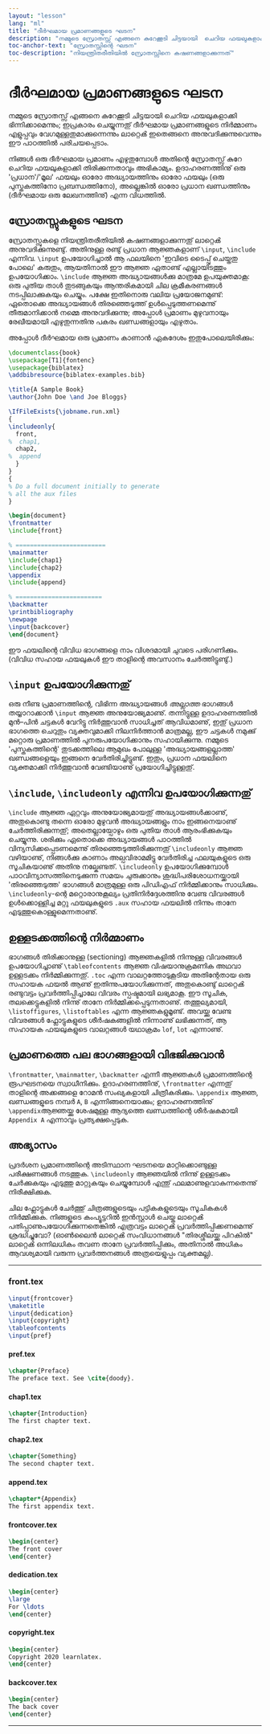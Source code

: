 ```yaml
---
layout: "lesson"
lang: "ml"
title: "ദീര്‍ഘമായ പ്രമാണങ്ങളുടെ ഘടന"
description: "നമ്മുടെ സ്രോതസ്സ് എങ്ങനെ കുറേക്കൂടി ചിട്ടയായി  ചെറിയ ഫയലുകളാക്കി ഭിന്നിക്കാമെന്നും; ഇപ്രകാരം ചെയ്യുന്നതു് ദീര്‍ഘമായ പ്രമാണങ്ങളുടെ നിര്‍മ്മാണം എളുപ്പവും വേഗമുള്ളതുമാക്കുന്നെന്നും ലാറ്റെൿ ഇതെങ്ങനെ അനുവദിക്കുന്നുവെന്നും ഈ പാഠത്തിൽ പരിചയപ്പെടാം. "
toc-anchor-text: "സ്രോതസ്സിന്റെ ഘടന"
toc-description: "നിയന്ത്രിതരീതിയിൽ സ്രോതസ്സിനെ കഷണങ്ങളാക്കുന്നത്"
---
```


# ദീര്‍ഘമായ പ്രമാണങ്ങളുടെ ഘടന

<script>
runlatex.preincludes = {
 "pre0": {
    "pre1": "front.tex",
    "pre2": "pref.tex",
    "pre3": "chap1.tex",
    "pre4": "chap2.tex",
    "pre5": "append.tex",
    "pre6": "frontcover.tex",
    "pre7": "dedication.tex",
    "pre8": "copyright.tex",
    "pre9": "backcover.tex",
   }
}
</script>

<span
  class="summary">നമ്മുടെ സ്രോതസ്സ് എങ്ങനെ കുറേക്കൂടി ചിട്ടയായി  ചെറിയ ഫയലുകളാക്കി ഭിന്നിക്കാമെന്നും; ഇപ്രകാരം ചെയ്യുന്നതു് ദീര്‍ഘമായ പ്രമാണങ്ങളുടെ നിര്‍മ്മാണം എളുപ്പവും വേഗമുള്ളതുമാക്കുന്നെന്നും ലാറ്റെൿ ഇതെങ്ങനെ അനുവദിക്കുന്നുവെന്നും ഈ പാഠത്തിൽ പരിചയപ്പെടാം. </span>

നിങ്ങൾ ഒരു ദീര്‍ഘമായ പ്രമാണം എഴുതുമ്പോൾ അതിന്റെ സ്രോതസ്സ് കുറേ ചെറിയ ഫയലുകളാക്കി തിരിക്കുന്നതാവും അഭികാമ്യം.
ഉദാഹരണത്തിനു് ഒരു 'പ്രധാന'/'മൂല' ഫയലും ഓരോ അദ്ധ്യായത്തിനും ഓരോ ഫയലും (ഒരു പുസ്തകത്തിനോ പ്രബന്ധത്തിനോ),
അല്ലെങ്കിൽ ഓരോ പ്രധാന ഖണ്ഡത്തിനും (ദീര്‍ഘമായ ഒരു ലേഖനത്തിനു്) എന്ന വിധത്തിൽ.


## സ്രോതസ്സുകളുടെ ഘടന

സ്രോതസ്സുകളെ നിയന്ത്രിതരീതിയിൽ കഷണങ്ങളാക്കുന്നതു് ലാറ്റെൿ അനുവദിക്കുന്നുണ്ടു്. അതിനുള്ള രണ്ടു് പ്രധാന ആജ്ഞകളാണ്
`\input`, `\include` എന്നിവ. `\input` ഉപയോഗിച്ചാൽ ആ ഫലയിനെ 'ഇവിടെ ടൈപ്പു് ചെയ്തതു പോലെ' കരുതും,
ആയതിനാൽ ഈ ആജ്ഞ ഏതാണ്ട് എല്ലായിടത്തും ഉപയോഗിക്കാം. `\include` ആജ്ഞ അദ്ധ്യായങ്ങള്‍ക്കു മാത്രമേ ഉപയുക്തമാകൂ:
ഒരു പുതിയ താൾ തുടങ്ങുകയും ആന്തരികമായി ചില ക്രമീകരണങ്ങൾ നടപ്പിലാക്കുകയും ചെയ്യും. പക്ഷേ ഇതിനൊരു വലിയ പ്രയോജനമുണ്ട്:
ഏതൊക്കെ അദ്ധ്യായങ്ങൾ തിരഞ്ഞെടുത്ത് ഉള്‍പ്പെടുത്തണമെന്നു് തീരുമാനിക്കാൻ നമ്മെ അനുവദിക്കുന്നു; അപ്പോൾ പ്രമാണം മുഴുവനായും
രേഖീയമായി എഴുതുന്നതിനു പകരം ഖണ്ഡങ്ങളായും എഴുതാം.

അപ്പോൾ ദീര്‍ഘമായ ഒരു പ്രമാണം കാണാൻ ഏകദേശം ഇതുപോലെയിരിക്കും:

<!-- pre0 {% raw %} -->
```latex
\documentclass{book}
\usepackage[T1]{fontenc}
\usepackage{biblatex}
\addbibresource{biblatex-examples.bib}

\title{A Sample Book}
\author{John Doe \and Joe Bloggs}

\IfFileExists{\jobname.run.xml}
{
\includeonly{
  front,
%  chap1,
  chap2,
%  append
  }
}
{
% Do a full document initially to generate
% all the aux files
}

\begin{document}
\frontmatter
\include{front}

% =========================
\mainmatter
\include{chap1}
\include{chap2}
\appendix
\include{append}

% ========================
\backmatter
\printbibliography
\newpage
\input{backcover}
\end{document}
```
<!-- {% endraw %} -->

ഈ ഫയലിന്റെ വിവിധ ഭാഗങ്ങളെ നാം വിശദമായി ചുവടെ പരിഗണിക്കും. (വിവിധ സഹായ ഫയലുകൾ ഈ താളിന്റെ അവസാനം
ചേര്‍ത്തിട്ടുണ്ടു്.)

## `\input` ഉപയോഗിക്കുന്നതു്

ഒരു നീണ്ട പ്രമാണത്തിന്റെ, വിഭിന്ന അദ്ധ്യായങ്ങൾ _അല്ലാത്ത_ ഭാഗങ്ങൾ  തയ്യാറാക്കാന്‍ `\input` ആജ്ഞ അനുയോജ്യമാണു്.
തന്നിട്ടുള്ള ഉദാഹരണത്തിൽ മുന്‍–പിൻ ചട്ടകൾ വേറിട്ടു നിര്‍ത്തുവാൻ സാധിച്ചത് ആവിധമാണു്, ഇതു് പ്രധാന ഭാഗത്തെ ചെറുതും
വ്യക്തവുമാക്കി നിലനിര്‍ത്താൻ മാത്രമല്ല, ഈ ചട്ടകൾ നമുക്കു് മറ്റൊരു പ്രമാണത്തിൽ പുനരുപയോഗിക്കാനും സഹായിക്കുന്നു.
നമ്മുടെ 'പുസ്തകത്തിന്റെ'  തുടക്കത്തിലെ ആമുഖം പോലുള്ള 'അദ്ധ്യായങ്ങളല്ലാത്ത' ഖണ്ഡങ്ങളെയും ഇങ്ങനെ വേര്‍തിരിച്ചിട്ടുണ്ട്.
ഇതും, പ്രധാന ഫയലിനെ വ്യക്തമാക്കി നിര്‍ത്തുവാൻ വേണ്ടിയാണു് പ്രയോഗിച്ചിട്ടുള്ളതു്.


## `\include`, `\includeonly` എന്നിവ ഉപയോഗിക്കുന്നതു്

`\include` ആജ്ഞ ഏറ്റവും അനുയോജ്യമായതു് അദ്ധ്യായങ്ങള്‍ക്കാണു്, അതുകൊണ്ടു തന്നെ ഓരോ മുഴുവൻ അദ്ധ്യായങ്ങളും
നാം ഇങ്ങനെയാണു് ചേര്‍ത്തിരിക്കുന്നതു്; അതെല്ലായ്പോഴും ഒരു പുതിയ താൾ ആരംഭിക്കുകയും ചെയ്യുന്നു. ശരിക്കും ഏതൊക്കെ
അദ്ധ്യായങ്ങൾ പാഠത്തിൽ വിന്യസിക്കപ്പെടണമെന്നു് തിരഞ്ഞെടുത്തിരിക്കുന്നതു്  `\includeonly` ആജ്ഞ വഴിയാണു്,
നിങ്ങള്‍ക്കു കാണാം അല്പവിരാമമിട്ടു വേര്‍തിരിച്ച ഫലയുകളുടെ ഒരു സൂചികയാണു് അതിനു നല്കേണ്ടത്. `\includeonly`
ഉപയോഗിക്കുമ്പോൾ പാഠവിന്യാസത്തിനെടുക്കുന്ന സമയം ചുരുക്കാനും ശുദ്ധിപരിശോധനയ്ക്കായി 'തിരഞ്ഞെടുത്ത' ഭാഗങ്ങൾ
മാത്രമുള്ള  ഒരു പിഡിഎഫ് നിര്‍മ്മിക്കാനും സാധിക്കും. `\includeonly`-ന്റെ മറ്റൊരാനുകൂല്യം പ്രതിനിര്‍ദ്ദേശത്തിനു വേണ്ട
വിവരങ്ങൾ ഉള്‍ക്കൊള്ളിച്ച മറ്റു ഫയലുകളുടെ `.aux` സഹായ ഫയലിൽ നിന്നും താനേ എടുത്തുകൊള്ളുമെന്നതാണു്.


## ഉള്ളടക്കത്തിന്റെ നിര്‍മ്മാണം

ഭാഗങ്ങൾ തിരിക്കാനുള്ള (sectioning) ആജ്ഞകളിൽ നിന്നുള്ള വിവരങ്ങൾ ഉപയോഗിച്ചാണു് `\tableofcontents`
ആജ്ഞ വിഷയാനുക്രമണിക അഥവാ ഉള്ളടക്കം നിര്‍മ്മിക്കുന്നതു്.  `.toc` എന്ന വാലറ്റത്തോടുകൂടിയ അതിന്റേതായ ഒരു സഹായക
ഫയൽ  ആണു് ഇതിന്നുപയോഗിക്കുന്നത്, അതുകൊണ്ടു് ലാറ്റെൿ രണ്ടുവട്ടം പ്രവര്‍ത്തിപ്പിച്ചാലേ വിവരം സ്പഷ്ടമായി ലഭ്യമാകൂ.
ഈ സൂചിക, തലക്കെട്ടുകളിൽ നിന്നു് താനേ നിര്‍മ്മിക്കപ്പെടുന്നതാണു്. തത്തുല്യമായി, `\listoffigures`, `\listoftables`
എന്ന ആജ്ഞകളുമൂണ്ട്. അവയ്ക്കു വേണ്ട വിവരങ്ങൾ ഫ്ലോട്ടുകളുടെ ശീര്‍ഷകങ്ങളിൽ നിന്നാണു് ലഭിക്കുന്നത്, ആ സഹായക ഫയലുകളുടെ
വാലറ്റങ്ങൾ യഥാക്രമം `lof`, `lot` എന്നാണു്.


## പ്രമാണത്തെ പല ഭാഗങ്ങളായി വിഭജിക്കുവാൻ

`\frontmatter`, `\mainmatter`, `\backmatter` എന്നീ ആജ്ഞകൾ പ്രമാണത്തിന്റെ രൂപഘടനയെ
സ്വാധീനിക്കും. ഉദാഹരണത്തിനു്, `\frontmatter` എന്നതു് താളിന്റെ അക്കങ്ങളെ റോമൻ സംഖ്യകളായി ചിത്രീകരിക്കും.
`\appendix` ആജ്ഞ, ഖണ്ഡങ്ങളുടെ നമ്പർ `A`, `B` എന്നിങ്ങനെയാക്കും; ഉദാഹരണത്തിനു്  `\appendix`ആജ്ഞയ്ക്കു
ശേഷമുള്ള ആദ്യത്തെ ഖണ്ഡത്തിന്റെ ശീര്‍ഷകമായി `Appendix A` എന്നാവും പ്രത്യക്ഷപ്പെടുക.


## അഭ്യാസം

പ്രദര്‍ശന പ്രമാണത്തിന്റെ അടിസ്ഥാന ഘടനയെ മാറ്റിക്കൊണ്ടുള്ള പരീക്ഷണങ്ങൾ നടത്തുക. `\includeonly` ആജ്ഞയിൽ
നിന്നു് ഉള്ളടക്കം ചേര്‍ക്കുകയും എടുത്തു മാറ്റുകയും ചെയ്യുമ്പോൾ എന്തു് ഫലമാണുളവാകുന്നതെന്നു് നിരീക്ഷിക്കുക.

ചില ഫ്ലോട്ടുകൾ ചേര്‍ത്തു് ചിത്രങ്ങളുടെയും പട്ടികകളുടെയും സൂചികകൾ നിര്‍മ്മിക്കുക. നിങ്ങളൂടെ കംപ്യൂട്ടറിൽ ഇന്‍സ്റ്റാൾ ചെയ്ത ലാറ്റെൿ
പതിപ്പാണുപയോഗിക്കുന്നതെങ്കിൽ എത്രവട്ടം ലാറ്റെൿ പ്രവര്‍ത്തിപ്പിക്കണമെന്നു് ശ്രദ്ധിച്ചുവോ? (ഓണ്‍ലൈൻ ലാറ്റെൿ സംവിധാനങ്ങൾ
"തിരശ്ശീലയ്ക്കു പിറകിൽ" ലാറ്റെൿ ഒന്നിലധികം തവണ താനേ പ്രവര്‍ത്തിപ്പിക്കും, അതിനാൽ അധികം ആവശ്യമായി വരുന്ന പ്രവര്‍ത്തനങ്ങൾ
അത്രയെളുപ്പം വ്യക്തമല്ല).


----

### front.tex
<!-- pre1 {% raw %} -->
```latex
\input{frontcover}
\maketitle
\input{dedication}
\input{copyright}
\tableofcontents
\input{pref}
```

#### pref.tex
<!-- pre2 {% raw %} -->
```latex
\chapter{Preface}
The preface text. See \cite{doody}.
```
<!-- {% endraw %} -->

#### chap1.tex
<!-- pre3 {% raw %} -->
```latex
\chapter{Introduction}
The first chapter text.
```
<!-- {% endraw %} -->

#### chap2.tex
<!-- pre4 {% raw %} -->
```latex
\chapter{Something}
The second chapter text.
```
<!-- {% endraw %} -->

####  append.tex
<!-- pre5 {% raw %} -->
```latex
\chapter*{Appendix}
The first appendix text.
```
<!-- {% endraw %} -->

#### frontcover.tex
<!-- pre6 {% raw %} -->
```latex
\begin{center}
The front cover
\end{center}
```
<!-- {% endraw %} -->

#### dedication.tex
<!-- pre7 {% raw %} -->
```latex
\begin{center}
\large
For \ldots
\end{center}
```
<!-- {% endraw %} -->

#### copyright.tex
<!-- pre8 {% raw %} -->
```latex
\begin{center}
Copyright 2020 learnlatex.
\end{center}
```
<!-- {% endraw %} -->

#### backcover.tex
<!-- pre9 {% raw %} -->
```latex
\begin{center}
The back cover
\end{center}
```
<!-- {% endraw %} -->

----
